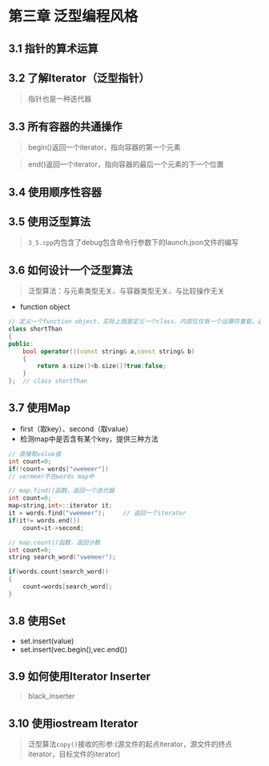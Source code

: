 <!--
 * @Author: your name
 * @Date: 2020-11-27 19:27:31
 * @LastEditTime: 2020-11-30 22:48:20
 * @LastEditors: Please set LastEditors
 * @Description: In User Settings Edit
 * @FilePath: \chapter3\readme.md
-->

# 第三章 泛型编程风格

## 3.1 指针的算术运算
## 3.2 了解Iterator（泛型指针）
> 指针也是一种迭代器
## 3.3 所有容器的共通操作
> begin()返回一个iterator，指向容器的第一个元素

> end()返回一个iterator，指向容器的最后一个元素的下一个位置
## 3.4 使用顺序性容器
## 3.5 使用泛型算法
> `3_5.cpp`内包含了debug包含命令行参数下的launch.json文件的编写
## 3.6 如何设计一个泛型算法
> 泛型算法：与元素类型无关、与容器类型无关、与比较操作无关

- function object
```cpp
// 定义一个function object，实际上就是定义一个class，内部仅仅有一个运算符重载，返回bool如：less<int>()
class shortThan
{
public:
    bool operator()(const string& a,const string& b)
    {
        return a.size()<b.size()?true:false;
    }
};  // class shortThan
```
## 3.7 使用Map
- first（取key）、second（取value）
- 检测map中是否含有某个key，提供三种方法
```cpp
// 直接取value值
int count=0;
if(!count= words["vwemeer"])
// vermeer不在words map中
```

```cpp
// map.find()函数，返回一个迭代器
int count=0;
map<string,int>::iterator it;
it = words.find("vwemeer");     // 返回一个iterator
if(it!= words.end())
    count=it->second;
```

```cpp
// map.count()函数，返回计数
int count=0;
string search_word("vwemeer");

if(words.count(search_word))
{
    count=words[search_word];
}
```


## 3.8 使用Set
- set.insert(value)
- set.insert(vec.begin(),vec.end())


## 3.9 如何使用Iterator Inserter
> black_inserter
## 3.10 使用iostream Iterator

> 泛型算法`copy()`接收的形参:(源文件的起点iterator，源文件的终点iterator，目标文件的iterator)
